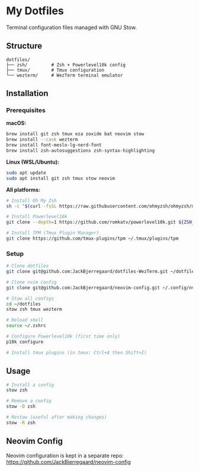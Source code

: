 # My Dotfiles

Terminal configuration files managed with GNU Stow.

## Structure
```
dotfiles/
├── zsh/         # Zsh + Powerlevel10k config
├── tmux/        # Tmux configuration
└── wezterm/     # WezTerm terminal emulator
```

## Installation

### Prerequisites

**macOS:**
```bash
brew install git zsh tmux eza zoxide bat neovim stow
brew install --cask wezterm
brew install font-meslo-lg-nerd-font
brew install zsh-autosuggestions zsh-syntax-highlighting
```

**Linux (WSL/Ubuntu):**
```bash
sudo apt update
sudo apt install git zsh tmux stow neovim
```

**All platforms:**
```bash
# Install Oh My Zsh
sh -c "$(curl -fsSL https://raw.githubusercontent.com/ohmyzsh/ohmyzsh/master/tools/install.sh)"

# Install Powerlevel10k
git clone --depth=1 https://github.com/romkatv/powerlevel10k.git ${ZSH_CUSTOM:-$HOME/.oh-my-zsh/custom}/themes/powerlevel10k

# Install TPM (Tmux Plugin Manager)
git clone https://github.com/tmux-plugins/tpm ~/.tmux/plugins/tpm
```

### Setup
```bash
# Clone dotfiles
git clone git@github.com:JackBjerregaard/dotfiles-WezTerm.git ~/dotfiles

# Clone nvim config
git clone git@github.com:JackBjerregaard/neovim-config.git ~/.config/nvim

# Stow all configs
cd ~/dotfiles
stow zsh tmux wezterm

# Reload shell
source ~/.zshrc

# Configure Powerlevel10k (first time only)
p10k configure

# Install tmux plugins (in tmux: Ctrl+A then Shift+I)
```

## Usage
```bash
# Install a config
stow zsh

# Remove a config
stow -D zsh

# Restow (useful after making changes)
stow -R zsh
```

## Neovim Config

Neovim configuration is kept in a separate repo:
https://github.com/JackBjerregaard/neovim-config
